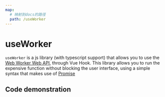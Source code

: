 ```yaml
---
map:
  # 映射到docs的路径
  path: /useWorker
---
```


# useWorker

`useWorker` is a js library (with typescript support) that allows you to use the [Web Worker Web API](https://developer.mozilla.org/en-US/docs/Web/API/Web_Workers_API/Using_web_workers), through Vue Hook. This library allows you to run the expensive function without blocking the user interface, using a simple syntax that makes use of [Promise](https://developer.mozilla.org/en-US/docs/Web/JavaScript/Reference/Global_Objects/Promise?retiredLocale=it)

## Code demonstration

<demo src="./demo/demo.vue"
  language="vue"
  title="basic usage"
  desc="Normal sorting will block UI bleeding, while worker sorting will not"> </demo>
